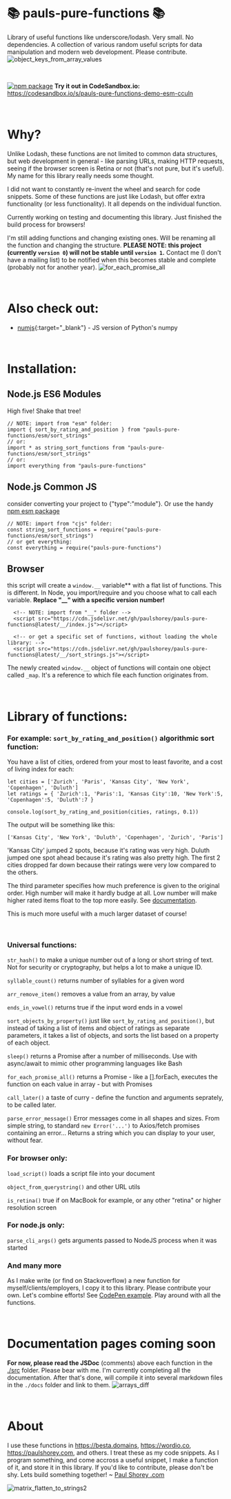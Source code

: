 # 📚 pauls-pure-functions 📚

Library of useful functions like underscore/lodash. Very small. No dependencies. A collection of various random useful scripts for data manipulation and modern web development. Please contribute.
![object_keys_from_array_values](docs/examples/object_keys_from_array_values.png)
<p>&nbsp;</p>

[![npm package](https://img.shields.io/npm/v/pauls-pure-functions.svg)](https://www.npmjs.com/package/pauls-pure-functions)
**Try it out in CodeSandbox.io:** \
https://codesandbox.io/s/pauls-pure-functions-demo-esm-cculn
<p>&nbsp;</p>

# Why?

Unlike Lodash, these functions are not limited to common data structures, but web development in general - like parsing URLs, making HTTP requests, seeing if the browser screen is Retina or not (that's not pure, but it's useful). My name for this library really needs some thought.

I did not want to constantly re-invent the wheel and search for code snippets. Some of these functions are just like Lodash, but offer extra functionality (or less functionality). It all depends on the individual function.

Currently working on testing and documenting this library. Just finished the build process for browsers!

I'm still adding functions and changing existing ones. Will be renaming all the function and changing the structure. **PLEASE NOTE: this project (currently `version 0`) will not be stable until `version 1`.** Contact me (I don't have a mailing list) to be notified when this becomes stable and complete (probably not for another year).
![for_each_promise_all](docs/examples/for_each_promise_all.png)
<p>&nbsp;</p>

# Also check out:
- [numjs](https://github.com/nicolaspanel/numjs){:target="_blank"} - JS version of Python's numpy
<p>&nbsp;</p>

# Installation:

## Node.js ES6 Modules
High five! Shake that tree!
  ```
  // NOTE: import from "esm" folder:
  import { sort_by_rating_and_position } from "pauls-pure-functions/esm/sort_strings"
  // or:
  import * as string_sort_functions from "pauls-pure-functions/esm/sort_strings"
  // or:
  import everything from "pauls-pure-functions"
  ```

## Node.js Common JS
consider converting your project to {"type":"module"}. Or use the handy [npm esm package](https://www.npmjs.com/package/esm)
  ```
  // NOTE: import from "cjs" folder:
  const string_sort_functions = require("pauls-pure-functions/esm/sort_strings")
  // or get everything:
  const everything = require("pauls-pure-functions")
  ```

## Browser
this script will create a `window.__` variable** with a flat list of functions. This is different. In Node, you import/require and you choose what to call each variable. **Replace "__" with a specific version number!**
```
  <!-- NOTE: import from "__" folder -->
  <script src="https://cdn.jsdelivr.net/gh/paulshorey/pauls-pure-functions@latest/__/index.js"></script>

  <!-- or get a specific set of functions, without loading the whole library: -->
  <script src="https://cdn.jsdelivr.net/gh/paulshorey/pauls-pure-functions@latest/__/sort_strings.js"></script>
```
The newly created `window.__` object of functions will contain one object called `_map`. It's a reference to which file each function originates from.


<p>&nbsp;</p>

# Library of functions:

### For example: `sort_by_rating_and_position()` algorithmic sort function:

You have a list of cities, ordered from your most to least favorite, and a cost of living index for each:
```
let cities = ['Zurich', 'Paris', 'Kansas City', 'New York', 'Copenhagen', 'Duluth']
let ratings = { 'Zurich':1, 'Paris':1, 'Kansas City':10, 'New York':5, 'Copenhagen':5, 'Duluth':7 }

console.log(sort_by_rating_and_position(cities, ratings, 0.1))
```
The output will be something like this:
```
['Kansas City', 'New York', 'Duluth', 'Copenhagen', 'Zurich', 'Paris']
```
'Kansas City' jumped 2 spots, because it's rating was very high. Duluth jumped one spot ahead because it's rating was also pretty high. The first 2 cities dropped far down because their ratings were very low compared to the others.

The third parameter specifies how much preference is given to the original order. High number will make it hardly budge at all. Low number will make higher rated items float to the top more easily. See [documentation](#documentation-coming-soon).

This is much more useful with a much larger dataset of course!
<p>&nbsp;</p>

### Universal functions:

`str_hash()` to make a unique number out of a long or short string of text. Not for security or cryptography, but helps a lot to make a unique ID.

`syllable_count()` returns number of syllables for a given word

`arr_remove_item()` removes a value from an array, by value

`ends_in_vowel()` returns true if the input word ends in a vowel

`sort_objects_by_property()` just like `sort_by_rating_and_position()`, but instead of taking a list of items and object of ratings as separate parameters, it takes a list of objects, and sorts the list based on a property of each object.

`sleep()` returns a Promise after a number of milliseconds. Use with async/await to mimic other programming languages like Bash

`for_each_promise_all()` returns a Promise - like a [].forEach, executes the function on each value in array - but with Promises

`call_later()` a taste of curry - define the function and arguments seprately, to be called later.

`parse_error_message()` Error messages come in all shapes and sizes. From simple string, to standard `new Error('...')` to Axios/fetch promises containing an error... Returns a string which you can display to your user, without fear.

### For browser only:

`load_script()` loads a script file into your document

`object_from_querystring()` and other URL utils

`is_retina()` true if on MacBook for example, or any other "retina" or higher resolution screen

### For node.js only:

`parse_cli_args()` gets arguments passed to NodeJS process when it was started

### And many more

As I make write (or find on Stackoverflow) a new function for myself/clients/employers, I copy it to this library. Please contribute your own. Let's combine efforts!
See [CodePen example](https://codepen.io/paulshorey/pen/bGweWaB?editors=0012). Play around with all the functions.

<p>&nbsp;</p>

# Documentation pages coming soon

**For now, please read the JSDoc** (comments) above each function in the [./src](https://github.com/paulshorey/pauls-pure-functions/tree/main/src) folder. Please bear with me. I'm currently completing all the documentation. After that's done, will compile it into several markdown files in the `./docs` folder and link to them.
![arrays_diff](docs/examples/arrays_diff.png)

<p>&nbsp;</p>

# About

I use these functions in https://besta.domains, https://wordio.co, https://paulshorey.com, and others. I treat these as my code snippets. As I program something, and come accross a useful snippet, I make a function of it, and store it in this library. If you'd like to contribute, please don't be shy. Lets build something together! ~ [Paul Shorey .com](https://paulshorey.com)

![matrix_flatten_to_strings2](docs/examples/matrix_flatten_to_strings2.png)
